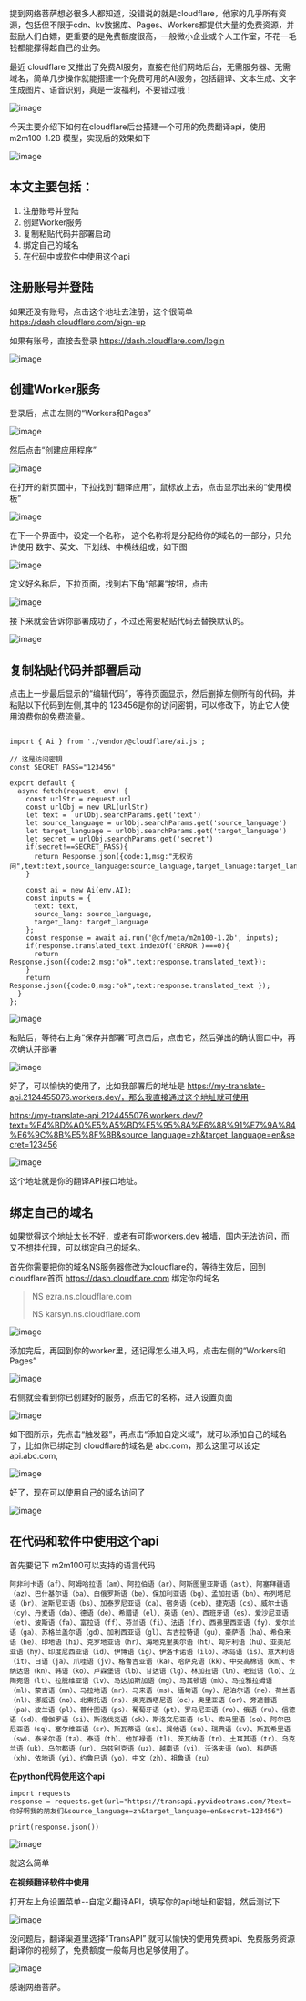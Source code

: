 提到网络菩萨想必很多人都知道，没错说的就是cloudflare，他家的几乎所有资源，包括但不限于cdn、kv数据库、Pages、Workers都提供大量的免费资源，并鼓励人们白嫖，更重要的是免费额度很高，一般微小企业或个人工作室，不花一毛钱都能撑得起自己的业务。

最近 cloudflare 又推出了免费AI服务，直接在他们网站后台，无需服务器、无需域名，简单几步操作就能搭建一个免费可用的AI服务，包括翻译、文本生成、文字生成图片、语音识别，真是一波福利，不要错过哦！

![image](https://github.com/jianchang512/translate-api/assets/3378335/71992dce-fc57-45e7-91dc-e97c4c7bfc47)


今天主要介绍下如何在cloudflare后台搭建一个可用的免费翻译api，使用 m2m100-1.2B 模型，实现后的效果如下

![image](https://github.com/jianchang512/translate-api/assets/3378335/37a49f22-b254-44f2-b73d-1d2c843fc16e)


## 本文主要包括：

1. 注册账号并登陆
2. 创建Worker服务
3. 复制粘贴代码并部署启动
4. 绑定自己的域名
5. 在代码中或软件中使用这个api

 
## 注册账号并登陆


如果还没有账号，点击这个地址去注册，这个很简单 https://dash.cloudflare.com/sign-up

如果有账号，直接去登录 https://dash.cloudflare.com/login

![image](https://github.com/jianchang512/translate-api/assets/3378335/4bb6d2dc-07d8-4ce3-99ff-a3ae5748c357)


## 创建Worker服务

登录后，点击左侧的“Workers和Pages”

![image](https://github.com/jianchang512/translate-api/assets/3378335/3fc15875-e83f-44e1-b7a0-6393098889ba)


然后点击“创建应用程序”

![image](https://github.com/jianchang512/translate-api/assets/3378335/e6ccc2d7-3a25-469a-919b-e2310e5b403c)


在打开的新页面中，下拉找到“翻译应用”，鼠标放上去，点击显示出来的“使用模板”

![image](https://github.com/jianchang512/translate-api/assets/3378335/cf76b6e4-d52c-4440-a190-811e6e6d113d)


在下一个界面中，设定一个名称， 这个名称将是分配给你的域名的一部分，只允许使用 数字、英文、下划线、中横线组成，如下图

![image](https://github.com/jianchang512/translate-api/assets/3378335/7dee3a69-8fe1-41a8-a755-3d193790de52)


定义好名称后，下拉页面，找到右下角“部署”按钮，点击

![image](https://github.com/jianchang512/translate-api/assets/3378335/464a1644-26e4-4521-9edf-309d0954118e)


接下来就会告诉你部署成功了，不过还需要粘贴代码去替换默认的。

![image](https://github.com/jianchang512/translate-api/assets/3378335/66590225-fc0f-42cc-8af6-1f8996d158fa)


## 复制粘贴代码并部署启动

点击上一步最后显示的“编辑代码”，等待页面显示，然后删掉左侧所有的代码，并粘贴以下代码到左侧,其中的 123456是你的访问密钥，可以修改下，防止它人使用浪费你的免费流量。

```

import { Ai } from './vendor/@cloudflare/ai.js';

// 这是访问密钥
const SECRET_PASS="123456"

export default {
  async fetch(request, env) {
    const urlStr = request.url
    const urlObj = new URL(urlStr)
    let text =  urlObj.searchParams.get('text')
    let source_language = urlObj.searchParams.get('source_language')
    let target_language = urlObj.searchParams.get('target_language')
    let secret = urlObj.searchParams.get('secret')
    if(secret!==SECRET_PASS){
      return Response.json({code:1,msg:"无权访问",text:text,source_language:source_language,target_lanuage:target_language,secret:secret});
    }

    const ai = new Ai(env.AI);
    const inputs = {
      text: text,
      source_lang: source_language,
      target_lang: target_language
    };
    const response = await ai.run('@cf/meta/m2m100-1.2b', inputs);
    if(response.translated_text.indexOf('ERROR')===0){
      return Response.json({code:2,msg:"ok",text:response.translated_text});
    }
    return Response.json({code:0,msg:"ok",text:response.translated_text });
  }
};

```

![image](https://github.com/jianchang512/translate-api/assets/3378335/193c18e4-98ef-419d-8cc9-868106a227f7)


粘贴后，等待右上角“保存并部署”可点击后，点击它，然后弹出的确认窗口中，再次确认并部署

![image](https://github.com/jianchang512/translate-api/assets/3378335/0c008725-cfbc-450d-8b94-c04939d1c5b8)


好了，可以愉快的使用了，比如我部署后的地址是 https://my-translate-api.2124455076.workers.dev/，那么我直接通过这个地址就可使用

https://my-translate-api.2124455076.workers.dev/?text=%E4%BD%A0%E5%A5%BD%E5%95%8A%E6%88%91%E7%9A%84%E6%9C%8B%E5%8F%8B&source_language=zh&target_language=en&secret=123456

![image](https://github.com/jianchang512/translate-api/assets/3378335/4a4b97ae-cb31-4aa5-b74e-59bd5dc49a14)


这个地址就是你的翻译API接口地址。

## 绑定自己的域名

如果觉得这个地址太长不好，或者有可能workers.dev 被墙，国内无法访问，而又不想挂代理，可以绑定自己的域名。

首先你需要把你的域名NS服务器修改为cloudflare的，等待生效后，回到cloudflare首页 https://dash.cloudflare.com  绑定你的域名

> 
> NS	ezra.ns.cloudflare.com
> 
> NS	karsyn.ns.cloudflare.com
>

![image](https://github.com/jianchang512/translate-api/assets/3378335/8dcc389a-c4d4-4758-8f5a-2dd279edd41a)


添加完后，再回到你的worker里，还记得怎么进入吗，点击左侧的“Workers和Pages”

![image](https://github.com/jianchang512/translate-api/assets/3378335/869396f1-6d07-4c7a-8f00-507c643ea3d4)


右侧就会看到你已创建好的服务，点击它的名称，进入设置页面

![image](https://github.com/jianchang512/translate-api/assets/3378335/5ba7039e-45da-411c-9f2e-3a19bac48846)


如下图所示，先点击“触发器”，再点击“添加自定义域”，就可以添加自己的域名了，比如你已绑定到 cloudflare的域名是 abc.com，那么这里可以设定 api.abc.com,

![image](https://github.com/jianchang512/translate-api/assets/3378335/cf330afe-7409-4c6d-ad97-b3a6d174e4ee)


好了，现在可以使用自己的域名访问了

![image](https://github.com/jianchang512/translate-api/assets/3378335/903b81b1-5730-4e32-a534-606c9cb0c293)


## 在代码和软件中使用这个api

首先要记下 m2m100可以支持的语言代码

```
阿非利卡语（af）、阿姆哈拉语（am）、阿拉伯语（ar）、阿斯图里亚斯语（ast）、阿塞拜疆语（az）、巴什基尔语（ba）、白俄罗斯语（be）、保加利亚语（bg）、孟加拉语（bn）、布列塔尼语（br）、波斯尼亚语（bs）、加泰罗尼亚语（ca）、宿务语（ceb）、捷克语（cs）、威尔士语（cy）、丹麦语（da）、德语（de）、希腊语（el）、英语（en）、西班牙语（es）、爱沙尼亚语（et）、波斯语（fa）、富拉语（ff）、芬兰语（fi）、法语（fr）、西弗里西亚语（fy）、爱尔兰语（ga）、苏格兰盖尔语（gd）、加利西亚语（gl）、古吉拉特语（gu）、豪萨语（ha）、希伯来语（he）、印地语（hi）、克罗地亚语（hr）、海地克里奥尔语（ht）、匈牙利语（hu）、亚美尼亚语（hy）、印度尼西亚语（id）、伊博语（ig）、伊洛卡诺语（ilo）、冰岛语（is）、意大利语（it）、日语（ja）、爪哇语（jv）、格鲁吉亚语（ka）、哈萨克语（kk）、中央高棉语（km）、卡纳达语（kn）、韩语（ko）、卢森堡语（lb）、甘达语（lg）、林加拉语（ln）、老挝语（lo）、立陶宛语（lt）、拉脱维亚语（lv）、马达加斯加语（mg）、马其顿语（mk）、马拉雅拉姆语（ml）、蒙古语（mn）、马拉地语（mr）、马来语（ms）、缅甸语（my）、尼泊尔语（ne）、荷兰语（nl）、挪威语（no）、北索托语（ns）、奥克西塔尼语（oc），奥里亚语（or）、旁遮普语（pa）、波兰语（pl）、普什图语（ps）、葡萄牙语（pt）、罗马尼亚语（ro）、俄语（ru）、信德语（sd）、僧伽罗语（si）、斯洛伐克语（sk）、斯洛文尼亚语（sl）、索马里语（so）、阿尔巴尼亚语（sq）、塞尔维亚语（sr）、斯瓦蒂语（ss）、巽他语（su）、瑞典语（sv）、斯瓦希里语（sw）、泰米尔语（ta）、泰语（th）、他加禄语（tl）、茨瓦纳语（tn）、土耳其语（tr）、乌克兰语（uk）、乌尔都语（ur）、乌兹别克语（uz）、越南语（vi）、沃洛夫语（wo）、科萨语（xh）、依地语（yi）、约鲁巴语（yo）、中文（zh）、祖鲁语（zu）

```

**在python代码使用这个api**

```
import requests
response = requests.get(url="https://transapi.pyvideotrans.com/?text=你好啊我的朋友们&source_language=zh&target_language=en&secret=123456")

print(response.json())

```

![image](https://github.com/jianchang512/translate-api/assets/3378335/090d60ec-81d2-4e43-8eb2-50ab39fdbe98)


就这么简单

**在视频翻译软件中使用**

打开左上角设置菜单--自定义翻译API，填写你的api地址和密钥，然后测试下

![image](https://github.com/jianchang512/translate-api/assets/3378335/ba602b3d-19ce-4ee1-b6b2-2270e3a15bc3)


没问题后，翻译渠道里选择“TransAPI” 就可以愉快的使用免费api、免费服务资源翻译你的视频了，免费额度一般每月也足够使用了。

![image](https://github.com/jianchang512/translate-api/assets/3378335/2579a904-4098-4be1-87ee-967d1356155f)


感谢网络菩萨。
